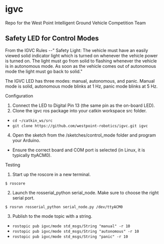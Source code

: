 # igvc
Repo for the West Point Intelligent Ground Vehicle Competition Team

## Safety LED for Control Modes

From the IGVC Rules --" Safety Light: The vehicle must have an easily viewed solid indicator light which is turned on whenever the vehicle power is turned on. The light must go from solid to flashing whenever the vehicle is in autonomous mode. As soon as the vehicle comes out of autonomous mode the light must go back to solid."

The IGVC LED has three modes: manual, autonomous, and panic.  Manual mode is solid, autonomous mode blinks at 1 Hz, panic mode blinks at 5 Hz.

Configuration

1. Connect the LED to Digital Pin 13 (the same pin as the on-board LED).
2. Clone the igvc ros package into your catkin workspace src folder.
 - `cd ~/catkin_ws/src`
 - `git clone https://github.com/westpoint-robotics/igvc.git igvc`
4. Open the sketch from the /sketches/control_mode folder and program your Arduino.
 - Ensure the correct board and COM port is selected (in Linux, it is typically ttyACM0).

Testing

1. Start up the roscore in a new terminal.

`$ roscore`

2. Launch the rosserial_python serial_node. Make sure to choose the right serial port.

`$ rosrun rosserial_python serial_node.py /dev/ttyACM0`

3. Publish to the mode topic with a string.
 - `rostopic pub igvc/mode std_msgs/String "manual" -r 10`
 - `rostopic pub igvc/mode std_msgs/String "autonomous" -r 10`
 - `rostopic pub igvc/mode std_msgs/String "panic" -r 10`
